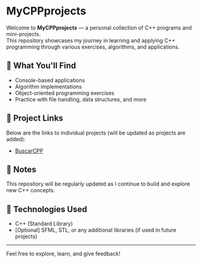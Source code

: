 # MyCPPprojects

Welcome to **MyCPPprojects** — a personal collection of C++ programs and mini-projects.  
This repository showcases my journey in learning and applying C++ programming through various exercises, algorithms, and applications.

## 🔧 What You'll Find

- Console-based applications  
- Algorithm implementations  
- Object-oriented programming exercises  
- Practice with file handling, data structures, and more

## 🚀 Project Links

Below are the links to individual projects (will be updated as projects are added):

- [BuscarCPP](/BuscarCPP/BuscarCPP.cpp)


## 📌 Notes

This repository will be regularly updated as I continue to build and explore new C++ concepts.

## 🧠 Technologies Used

- C++ (Standard Library)
- [Optional] SFML, STL, or any additional libraries (if used in future projects)

---

Feel free to explore, learn, and give feedback!
